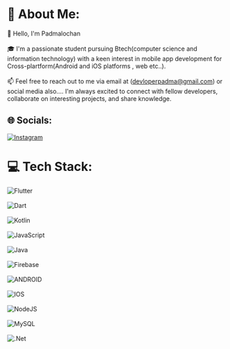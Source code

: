 # 💫 About Me:
👋 Hello, I'm Padmalochan<br><br>🎓 I'm a passionate student pursuing Btech(computer science and information technology) with a keen interest in mobile app development for Cross-plartform(Android and iOS platforms , web etc..).<br><br>📫 Feel free to reach out to me via email at (devloperpadma@gmail.com)  or social media also.... I'm always excited to connect with fellow developers, collaborate on interesting projects, and share knowledge.

## 🌐 Socials:
[![Instagram](https://img.shields.io/badge/Instagram-%23E4405F.svg?logo=Instagram&logoColor=white)](https://www.instagram.com/_itz.me_prince_/) 

# 💻 Tech Stack:
![Flutter](https://img.shields.io/badge/Flutter-%2302569B.svg?style=for-the-badge&logo=Flutter&logoColor=white)<br><br>
![Dart](https://img.shields.io/badge/dart-%230175C2.svg?style=for-the-badge&logo=dart&logoColor=white) <br><br>
![Kotlin](https://img.shields.io/badge/kotlin-%230095D5.svg?style=for-the-badge&logo=kotlin&logoColor=white)<br><br>
![JavaScript](https://img.shields.io/badge/javascript-%23323330.svg?style=for-the-badge&logo=javascript&logoColor=%23F7DF1E) <br><br>
![Java](https://img.shields.io/badge/java-%23ED8B00.svg?style=for-the-badge&logo=java&logoColor=white)<br><br>
![Firebase](https://img.shields.io/badge/firebase-%23039BE5.svg?style=for-the-badge&logo=firebase) <br><br>
![ANDROID](https://img.shields.io/badge/android-%2320232a.svg?style=for-the-badge&logo=android&logoColor=%a4c639) <br><br>
![IOS](https://img.shields.io/badge/IOS-%2320232a.svg?style=for-the-badge&logo=apple&logoColor=white) <br><br>
![NodeJS](https://img.shields.io/badge/node.js-6DA55F?style=for-the-badge&logo=node.js&logoColor=white) <br><br>
![MySQL](https://img.shields.io/badge/mysql-%2300f.svg?style=for-the-badge&logo=mysql&logoColor=white) <br><br>
![.Net](https://img.shields.io/badge/.NET-5C2D91?style=for-the-badge&logo=.net&logoColor=white)<br><br>

<!-- Proudly created with GPRM ( https://gprm.itsvg.in ) -->
